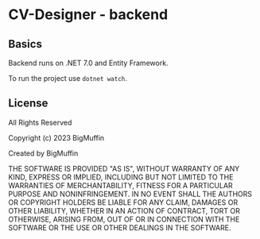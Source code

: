 # CV-Designer - backend

## Basics

Backend runs on .NET 7.0 and Entity Framework.

To run the project use `dotnet watch`.

## License

All Rights Reserved

Copyright (c) 2023 BigMuffin

Created by BigMuffin

THE SOFTWARE IS PROVIDED "AS IS", WITHOUT WARRANTY OF ANY KIND, EXPRESS OR
IMPLIED, INCLUDING BUT NOT LIMITED TO THE WARRANTIES OF MERCHANTABILITY,
FITNESS FOR A PARTICULAR PURPOSE AND NONINFRINGEMENT. IN NO EVENT SHALL THE
AUTHORS OR COPYRIGHT HOLDERS BE LIABLE FOR ANY CLAIM, DAMAGES OR OTHER
LIABILITY, WHETHER IN AN ACTION OF CONTRACT, TORT OR OTHERWISE, ARISING FROM,
OUT OF OR IN CONNECTION WITH THE SOFTWARE OR THE USE OR OTHER DEALINGS IN
THE SOFTWARE.
